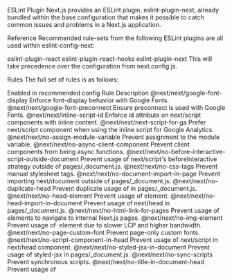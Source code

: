 ESLint Plugin
Next.js provides an ESLint plugin, eslint-plugin-next, already bundled within the base configuration that makes it possible to catch common issues and problems in a Next.js application.

Reference
Recommended rule-sets from the following ESLint plugins are all used within eslint-config-next:

eslint-plugin-react
eslint-plugin-react-hooks
eslint-plugin-next
This will take precedence over the configuration from next.config.js.

Rules
The full set of rules is as follows:

Enabled in recommended config	Rule	Description
@next/next/google-font-display	Enforce font-display behavior with Google Fonts.
@next/next/google-font-preconnect	Ensure preconnect is used with Google Fonts.
@next/next/inline-script-id	Enforce id attribute on next/script components with inline content.
@next/next/next-script-for-ga	Prefer next/script component when using the inline script for Google Analytics.
@next/next/no-assign-module-variable	Prevent assignment to the module variable.
@next/next/no-async-client-component	Prevent client components from being async functions.
@next/next/no-before-interactive-script-outside-document	Prevent usage of next/script's beforeInteractive strategy outside of pages/_document.js.
@next/next/no-css-tags	Prevent manual stylesheet tags.
@next/next/no-document-import-in-page	Prevent importing next/document outside of pages/_document.js.
@next/next/no-duplicate-head	Prevent duplicate usage of <Head> in pages/_document.js.
@next/next/no-head-element	Prevent usage of <head> element.
@next/next/no-head-import-in-document	Prevent usage of next/head in pages/_document.js.
@next/next/no-html-link-for-pages	Prevent usage of <a> elements to navigate to internal Next.js pages.
@next/next/no-img-element	Prevent usage of <img> element due to slower LCP and higher bandwidth.
@next/next/no-page-custom-font	Prevent page-only custom fonts.
@next/next/no-script-component-in-head	Prevent usage of next/script in next/head component.
@next/next/no-styled-jsx-in-document	Prevent usage of styled-jsx in pages/_document.js.
@next/next/no-sync-scripts	Prevent synchronous scripts.
@next/next/no-title-in-document-head	Prevent usage of <title> with Head component from next/document.
@next/next/no-typos	Prevent common typos in Next.js's data fetching functions
@next/next/no-unwanted-polyfillio	Prevent duplicate polyfills from Polyfill.io.
We recommend using an appropriate integration to view warnings and errors directly in your code editor during development.

Examples
Linting custom directories and files
By default, Next.js will run ESLint for all files in the pages/, app/, components/, lib/, and src/ directories. However, you can specify which directories using the dirs option in the eslint config in next.config.js for production builds:

next.config.js

module.exports = {
  eslint: {
    dirs: ['pages', 'utils'], // Only run ESLint on the 'pages' and 'utils' directories during production builds (next build)
  },
}
Similarly, the --dir and --file flags can be used for next lint to lint specific directories and files:

Terminal

next lint --dir pages --dir utils --file bar.js
Specifying a root directory within a monorepo
If you're using eslint-plugin-next in a project where Next.js isn't installed in your root directory (such as a monorepo), you can tell eslint-plugin-next where to find your Next.js application using the settings property in your .eslintrc:

eslint.config.mjs

import { FlatCompat } from '@eslint/eslintrc'
const compat = new FlatCompat({
  // import.meta.dirname is available after Node.js v20.11.0
  baseDirectory: import.meta.dirname,
})
const eslintConfig = [
  ...compat.config({
    extends: ['next'],
    settings: {
      next: {
        rootDir: 'packages/my-app/',
      },
    },
  }),
]
export default eslintConfig
rootDir can be a path (relative or absolute), a glob (i.e. "packages/*/"), or an array of paths and/or globs.

Disabling the cache
To improve performance, information of files processed by ESLint are cached by default. This is stored in .next/cache or in your defined build directory. If you include any ESLint rules that depend on more than the contents of a single source file and need to disable the cache, use the --no-cache flag with next lint.

Terminal

next lint --no-cache
Disabling rules
If you would like to modify or disable any rules provided by the supported plugins (react, react-hooks, next), you can directly change them using the rules property in your .eslintrc:

eslint.config.mjs

import { FlatCompat } from '@eslint/eslintrc'
const compat = new FlatCompat({
  // import.meta.dirname is available after Node.js v20.11.0
  baseDirectory: import.meta.dirname,
})
const eslintConfig = [
  ...compat.config({
    extends: ['next'],
    rules: {
      'react/no-unescaped-entities': 'off',
      '@next/next/no-page-custom-font': 'off',
    },
  }),
]
export default eslintConfig
With Core Web Vitals
The next/core-web-vitals rule set is enabled when next lint is run for the first time and the strict option is selected.

eslint.config.mjs

import { FlatCompat } from '@eslint/eslintrc'
const compat = new FlatCompat({
  // import.meta.dirname is available after Node.js v20.11.0
  baseDirectory: import.meta.dirname,
})
const eslintConfig = [
  ...compat.config({
    extends: ['next/core-web-vitals'],
  }),
]
export default eslintConfig
next/core-web-vitals updates eslint-plugin-next to error on a number of rules that are warnings by default if they affect Core Web Vitals.

The next/core-web-vitals entry point is automatically included for new applications built with Create Next App.

With TypeScript
In addition to the Next.js ESLint rules, create-next-app --typescript will also add TypeScript-specific lint rules with next/typescript to your config:

eslint.config.mjs

import { FlatCompat } from '@eslint/eslintrc'
const compat = new FlatCompat({
  // import.meta.dirname is available after Node.js v20.11.0
  baseDirectory: import.meta.dirname,
})
const eslintConfig = [
  ...compat.config({
    extends: ['next/core-web-vitals', 'next/typescript'],
  }),
]
export default eslintConfig
Those rules are based on plugin:@typescript-eslint/recommended. See typescript-eslint > Configs for more details.

With Prettier
ESLint also contains code formatting rules, which can conflict with your existing Prettier setup. We recommend including eslint-config-prettier in your ESLint config to make ESLint and Prettier work together.

First, install the dependency:

Terminal

npm install --save-dev eslint-config-prettier
 
yarn add --dev eslint-config-prettier
 
pnpm add --save-dev eslint-config-prettier
 
bun add --dev eslint-config-prettier
Then, add prettier to your existing ESLint config:

eslint.config.mjs

import { FlatCompat } from '@eslint/eslintrc'
const compat = new FlatCompat({
  // import.meta.dirname is available after Node.js v20.11.0
  baseDirectory: import.meta.dirname,
})
const eslintConfig = [
  ...compat.config({
    extends: ['next', 'prettier'],
  }),
]
export default eslintConfig
Running lint on staged files
If you would like to use next lint with lint-staged to run the linter on staged git files, you'll have to add the following to the .lintstagedrc.js file in the root of your project in order to specify usage of the --file flag.

.lintstagedrc.js

const path = require('path')
 
const buildEslintCommand = (filenames) =>
  `next lint --fix --file ${filenames
    .map((f) => path.relative(process.cwd(), f))
    .join(' --file ')}`
 
module.exports = {
  '*.{js,jsx,ts,tsx}': [buildEslintCommand],
}
Disabling linting during production builds
If you do not want ESLint to run during next build, you can set the eslint.ignoreDuringBuilds option in next.config.js to true:

next.config.ts
TypeScript

TypeScript

import type { NextConfig } from 'next'
 
const nextConfig: NextConfig = {
  eslint: {
    // Warning: This allows production builds to successfully complete even if
    // your project has ESLint errors.
    ignoreDuringBuilds: true,
  },
}
 
export default nextConfig
Migrating existing config
If you already have ESLint configured in your application, we recommend extending from this plugin directly instead of including eslint-config-next unless a few conditions are met.

Recommended plugin ruleset
If the following conditions are true:

You have one or more of the following plugins already installed (either separately or through a different config such as airbnb or react-app):
react
react-hooks
jsx-a11y
import
You've defined specific parserOptions that are different from how Babel is configured within Next.js (this is not recommended unless you have customized your Babel configuration)
You have eslint-plugin-import installed with Node.js and/or TypeScript resolvers defined to handle imports
Then we recommend either removing these settings if you prefer how these properties have been configured within eslint-config-next or extending directly from the Next.js ESLint plugin instead:


module.exports = {
  extends: [
    //...
    'plugin:@next/next/recommended',
  ],
}
The plugin can be installed normally in your project without needing to run next lint:

Terminal

npm install --save-dev @next/eslint-plugin-next
 
yarn add --dev @next/eslint-plugin-next
 
pnpm add --save-dev @next/eslint-plugin-next
 
bun add --dev @next/eslint-plugin-next
This eliminates the risk of collisions or errors that can occur due to importing the same plugin or parser across multiple configurations.

Additional configurations
If you already use a separate ESLint configuration and want to include eslint-config-next, ensure that it is extended last after other configurations. For example:

eslint.config.mjs

import js from '@eslint/js'
import { FlatCompat } from '@eslint/eslintrc'
const compat = new FlatCompat({
  // import.meta.dirname is available after Node.js v20.11.0
  baseDirectory: import.meta.dirname,
  recommendedConfig: js.configs.recommended,
})
const eslintConfig = [
  ...compat.config({
    extends: ['eslint:recommended', 'next'],
  }),
]
export default eslintConfig
The next configuration already handles setting default values for the parser, plugins and settings properties. There is no need to manually re-declare any of these properties unless you need a different configuration for your use case.

If you include any other shareable configurations, you will need to make sure that these properties are not overwritten or modified. Otherwise, we recommend removing any configurations that share behavior with the next configuration or extending directly from the Next.js ESLint plugin as mentioned above.